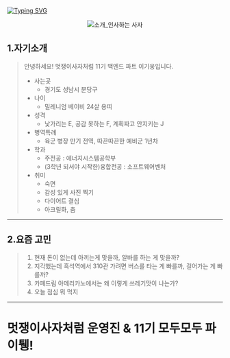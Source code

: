 [![Typing SVG](https://readme-typing-svg.herokuapp.com?size=30&duration=4500&color=F77500&width=600&lines=%F0%9F%A6%81_Welcome_Kiwoong_Lee_%F0%9F%A6%81+)](https://git.io/typing-svg)

<div align="center">

![소개_인사하는 사자](https://user-images.githubusercontent.com/81146131/221498526-e2db6afd-e36d-447c-ab58-58069793bedf.gif)


</div>

## 1.자기소개
> 안녕하세요! 멋쟁이사자처럼 11기 백엔드 파트 이기웅입니다.
> * 사는곳 
>   - 경기도 성남시 분당구 
> * 나이
>   - 밀레니엄 베이비 24살 용띠
> * 성격 
>   - 낯가리는 E, 공감 못하는 F, 계획짜고 안지키는 J
> * 병역특례
>   - 육군 병장 만기 전역, 따끈따끈한 예비군 1년차
> * 학과
>   - 주전공 : 에너지시스템공학부 
>   - (3학년 되서야 시작한)융합전공 : 소프트웨어벤처
> * 취미
>   - 숙면
>   - 감성 있게 사진 찍기
>   - 다이어트 결심
>   - 아크릴화, 춤
***
## 2.요즘 고민
> 1. 현재 돈이 없는데 아끼는게 맞을까, 알바를 하는 게 맞을까?
> 2. 지각했는데 흑석역에서 310관 가려면 버스를 타는 게 빠를까, 걸어가는 게 빠를까?
> 3. 카페드림 아메리카노에서는 왜 이렇게 쓰레기맛이 나는가?
> 4. 오늘 점심 뭐 먹지
***
# 멋쟁이사자처럼 운영진 & 11기 모두모두 파이퉹!